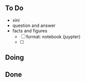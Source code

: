 ## To Do

- xini
- question and answer
- facts and figures
    * [ ] format: notebook (juypter)
    * [ ] 

## Doing


## Done

